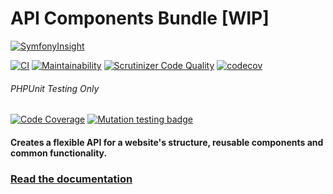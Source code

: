 # API Components Bundle [WIP]
[![SymfonyInsight](https://insight.symfony.com/projects/e03bfd9e-5f16-4e40-bce1-624f1b9246dc/big.svg)](https://insight.symfony.com/projects/e03bfd9e-5f16-4e40-bce1-624f1b9246dc)

[![CI](https://github.com/silverbackis/api-components-bundle/workflows/CI/badge.svg?branch=master)](https://github.com/silverbackis/api-components-bundle/actions?query=workflow%3ACI)
[![Maintainability](https://api.codeclimate.com/v1/badges/3383786bb1d50e984960/maintainability)](https://codeclimate.com/github/silverbackdan/api-components-bundle/maintainability)
[![Scrutinizer Code Quality](https://scrutinizer-ci.com/g/silverbackis/api-components-bundle/badges/quality-score.png?b=master)](https://scrutinizer-ci.com/g/silverbackis/api-components-bundle/?branch=master)
[![codecov](https://codecov.io/gh/silverbackis/api-components-bundle/branch/master/graph/badge.svg)](https://codecov.io/gh/silverbackis/api-components-bundle)

###### PHPUnit Testing Only

[![Code Coverage](https://scrutinizer-ci.com/g/silverbackis/api-components-bundle/badges/coverage.png?b=master)](https://scrutinizer-ci.com/g/silverbackis/api-components-bundle/?branch=master)
[![Mutation testing badge](https://img.shields.io/endpoint?style=flat&url=https%3A%2F%2Fbadge-api.stryker-mutator.io%2Fgithub.com%2Fsilverbackis%2Fapi-components-bundle%2Fmaster)](https://dashboard.stryker-mutator.io/reports/github.com/silverbackis/api-components-bundle/master)

#### Creates a flexible API for a website's structure, reusable components and common functionality.

### **[Read the documentation](https://docs.acb.silverback.is)**
